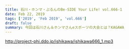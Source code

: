 ```yaml
---
title: 石川・ホンマ・ぶるんのBe-SIDE Your Life! vol.666-1
date: Feb 22, 2019
tags: ['2019', 'Feb 2019', 'vol.666']
draft: false
summary: 今回は石川さん＆ホンマさんeスポーツの大会とは？KAGAWA
---
```


http://project-phi.ddo.jp/ishikawa/ishikawa666_1.mp3
